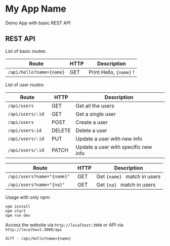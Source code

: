 # My App Name
Demo App with basic REST API

## REST API
List of basic routes: 

| **Route** | **HTTP** | **Description** |
| --- | --- | --- |
| ```/api/hello?name={name}```| GET | Print Hello, ```{name}``` ! |

List of user routes:

| **Route** | **HTTP** | **Description** |
| --- | --- | --- |
|  ```/api/users ``` | GET | Get all the users |
|  ```/api/users/:id ``` | GET | Get a single user |
|  ```/api/users``` | POST  | Create a user |
|  ```/api/users:id ``` | DELETE | Delete a user |
|  ```/api/users/:id ``` | PUT | Update a user with new info |
|  ```/api/users/:id ``` | PATCH | Update a user with specific new info |

| **Route** | **HTTP** | **Description** |
| --- | --- | --- |
|  ```/api/users?name="{name}" ``` | GET | Get  ```{name} ``` match in users|
|  ```/api/users?name="{na}" ``` | GET | Get  ```{na} ``` match in users|

Usage
with only npm:
```
npm install
npm start
npm run dev
```

Access the website via ```http://localhost:3000``` or API via
```http://localhost:3000/api```

```diff - /api/hello?name={name}```
